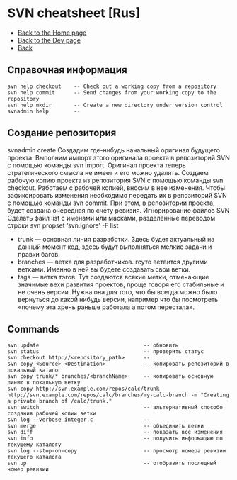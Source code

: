 # SVN cheatsheet [Rus]

- [Back to the Home page](../../README.md)
- [Back to the Dev page](../README.md)
- [Back](README.md)

## Справочная информация
```
svn help checkout    -- Check out a working copy from a repository
svn help commit      -- Send changes from your working copy to the repository
svn help mkdir       -- Create a new directory under version control
svnadmin help        -- 
```

## Создание репозитория
svnadmin create <svn-repository> 
Создадим где-нибудь начальный оригинал будущего проекта.
Выполним импорт этого оригинала проекта в репозиторий SVN с помощью команды svn import.
Оригинал проекта теперь стратегического смысла не имеет и его можно удалить.
Создаем рабочую копию проекта из репозитория SVN с помощью команды svn checkout.
Работаем с рабочей копией, вносим в нее изменения. Чтобы зафиксировать изменения необходимо передать их в репозиторий SVN с помощью команды svn commit.
При этом, в репозитории проекта, будет создана очередная по счету ревизия.
Игнорирование файлов SVN
Сделать файл list с именами или масками, разделённые переводом строки
svn propset ‘svn:ignore’ -F list

* trunk — основная линия разработки. Здесь будет актуальный на данный момент код, здесь будут выполняться мелкие задачи и правки багов.
* branches — ветка для разработчиков. гсуто ветвится другими ветками. Именно в ней вы будете создавать свои ветки.
* tags — ветка тэгов. Тут создаются всякие метки, отмечающие значимые вехи развития проектов, проще говоря его стабильные и не очень версии. 
  Нужна она для того, что бы всегда можно было вернуться до какой нибудь версии, например что бы посмотреть «почему эта хрень раньше работала а потом перестала».

## Commands
```
svn update                                 -- обновить
svn status                                 -- проверить статус
svn checkout http://<repository_path>      -- 
svn copy <Source> <Destination>            -- копировать репозиторий в локальный каталог
svn copy trunk/* branches/<branchName>     -- копировать основную линию в локальную ветку
svn copy http://svn.example.com/repos/calc/trunk http://svn.example.com/repos/calc/branches/my-calc-branch -m "Creating a private branch of /calc/trunk."
svn switch                                 -- альтернативный способо создания рабочей копии ветки
svn log --verbose integer.c                -- 
svn merge                                  -- объединить ветки
svn diff                                   -- показать все изменения
svn info                                   -- получить информацию по текущему каталогу
svn log --stop-on-copy                     -- просмотр номера ревизии текущего каталога
svn up                                     -- отобразить последный номер ревизии
```
